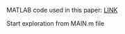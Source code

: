 MATLAB code used in this paper: <a href = "https://www.sciencedirect.com/science/article/pii/S0960077922000777" target = "_blank">LINK</a>

Start exploration from MAIN.m file
